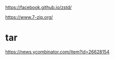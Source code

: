 https://facebook.github.io/zstd/

https://www.7-zip.org/

# tar
https://news.ycombinator.com/item?id=26628154